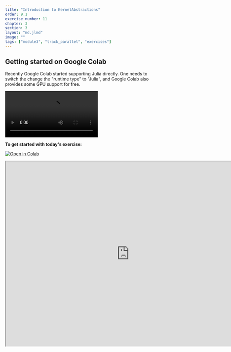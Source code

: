 ```yaml
---
title: "Introduction to KernelAbstractions"
order: 9.1
exercise_number: 11
chapter: 3
section: 3
layout: "md.jlmd"
image: ""
tags: ["module3", "track_parallel", "exercises"]
---
```


## Getting started on Google Colab

Recently Google Colab started supporting Julia directly. One needs to switch the change the "runtime type" to "Julia",
and Google Colab also provides some GPU support for free.


<video controls src="../Colab.mp4"></video> 

**To get started with today's exercise:**

[![Open in Colab](https://colab.research.google.com/assets/colab-badge.svg)](https://colab.research.google.com/github/vchuravy/rse-course/blob/main/src/mod3_parallelism/Introduction_to_KernelAbstractions.ipynb)

<iframe src="https://nbviewer.org/urls/vchuravy.dev/rse-course/mod3_parallelism/Introduction_to_KernelAbstractions.ipynb" width="800" height="600"></iframe>
